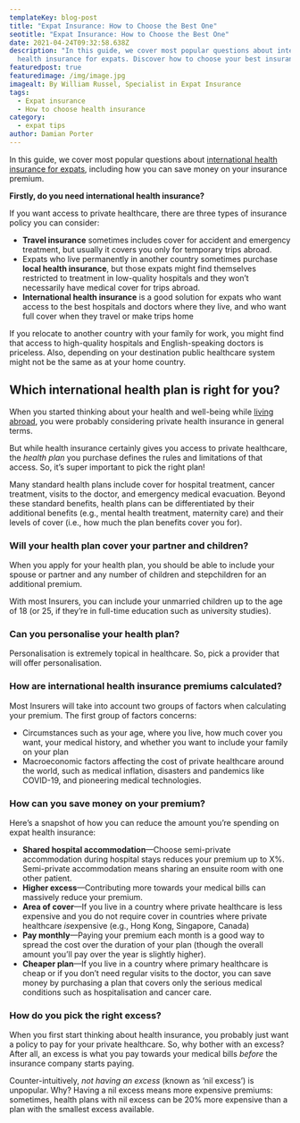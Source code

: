 ```yaml
---
templateKey: blog-post
title: "Expat Insurance: How to Choose the Best One"
seotitle: "Expat Insurance: How to Choose the Best One"
date: 2021-04-24T09:32:58.638Z
description: "In this guide, we cover most popular questions about international
  health insurance for expats. Discover how to choose your best insurance. "
featuredpost: true
featuredimage: /img/image.jpg
imagealt: By William Russel, Specialist in Expat Insurance
tags:
  - Expat insurance
  - How to choose health insurance
category:
  - expat tips
author: Damian Porter
---
```

In this guide, we cover most popular questions about [international health insurance for expats](< https://www.william-russell.com/the-expat-magazine/>), including how you can save money on your insurance premium.

**Firstly, do you need international health insurance?**

If you want access to private healthcare, there are three types of insurance policy you can consider:

* **Travel insurance** sometimes includes cover for accident and emergency treatment, but usually it covers you only for temporary trips abroad.
* Expats who live permanently in another country sometimes purchase **local health insurance**, but those expats might find themselves restricted to treatment in low-quality hospitals and they won’t necessarily have medical cover for trips abroad.
* **International health insurance** is a good solution for expats who want access to the best hospitals and doctors where they live, and who want full cover when they travel or make trips home

If you relocate to another country with your family for work, you might find that access to high-quality hospitals and English-speaking doctors is priceless. Also, depending on your destination public healthcare system might not be the same as at your home country.

## **Which international health plan is right for you?**

When you started thinking about your health and well-being while [living abroad](https://www.thexpatmagazine.com/blog/2019-10-03-a-new-expat-resource-for-global-citizens-living-abroad), you were probably considering private health insurance in general terms.

But while health insurance certainly gives you access to private healthcare, the *health plan* you purchase defines the rules and limitations of that access. So, it’s super important to pick the right plan!

Many standard health plans include cover for hospital treatment, cancer treatment, visits to the doctor, and emergency medical evacuation. Beyond these standard benefits, health plans can be differentiated by their additional benefits (e.g., mental health treatment, maternity care) and their levels of cover (i.e., how much the plan benefits cover you for).

### **Will your health plan cover your partner and children?**

When you apply for your health plan, you should be able to include your spouse or partner and any number of children and stepchildren for an additional premium.

With most Insurers, you can include your unmarried children up to the age of 18 (or 25, if they’re in full-time education such as university studies).

### **Can you personalise your health plan?**

Personalisation is extremely topical in healthcare. So, pick a provider that will offer personalisation.

### **How are international health insurance premiums calculated?**

Most Insurers will take into account two groups of factors when calculating your premium. The first group of factors concerns:

* Circumstances such as your age, where you live, how much cover you want, your medical history, and whether you want to include your family on your plan
* Macroeconomic factors affecting the cost of private healthcare around the world, such as medical inflation, disasters and pandemics like COVID-19, and pioneering medical technologies.

### **How can you save money on your premium?**

Here’s a snapshot of how you can reduce the amount you’re spending on expat health insurance:

* **Shared hospital accommodation**—Choose semi-private accommodation during hospital stays reduces your premium up to X%. Semi-private accommodation means sharing an ensuite room with one other patient.
* **Higher excess**—Contributing more towards your medical bills can massively reduce your premium.
* **Area of cover**—If you live in a country where private healthcare is less expensive and you do not require cover in countries where private healthcare *is*expensive (e.g., Hong Kong, Singapore, Canada)
* **Pay monthly**—Paying your premium each month is a good way to spread the cost over the duration of your plan (though the overall amount you’ll pay over the year is slightly higher).
* **Cheaper plan**—If you live in a country where primary healthcare is cheap or if you don’t need regular visits to the doctor, you can save money by purchasing a plan that covers only the serious medical conditions such as hospitalisation and cancer care.

### **How do you pick the right excess?**

When you first start thinking about health insurance, you probably just want a policy to pay for your private healthcare. So, why bother with an excess? After all, an excess is what you pay towards your medical bills *before* the insurance company starts paying.

Counter-intuitively, *not having an excess* (known as ‘nil excess’) is unpopular. Why? Having a nil excess means more expensive premiums: sometimes, health plans with nil excess can be 20% more expensive than a plan with the smallest excess available.